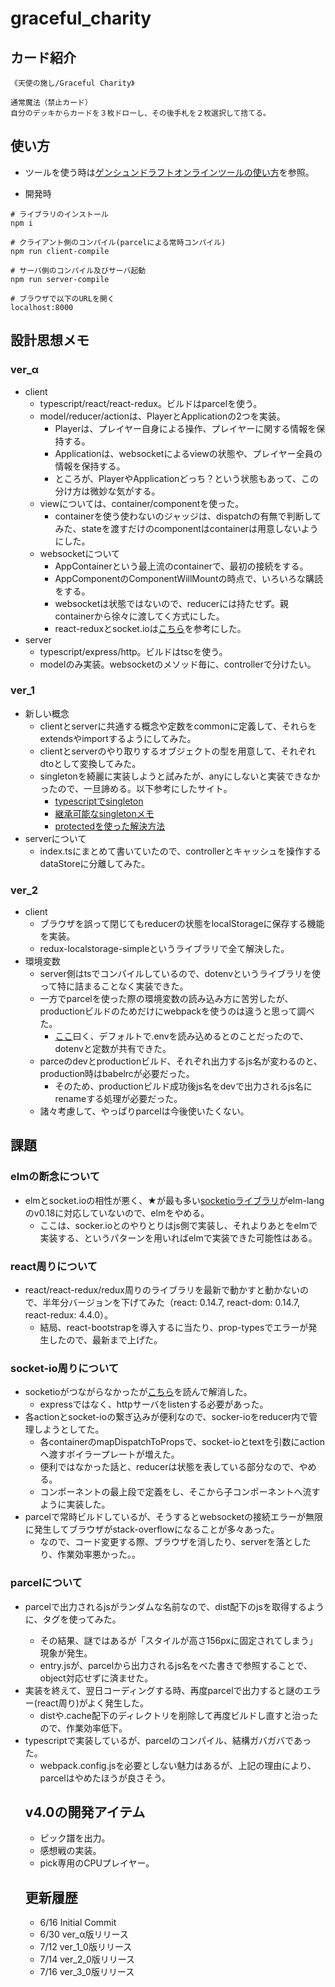 # graceful_charity

## カード紹介

```
《天使の施し/Graceful Charity》

通常魔法（禁止カード）
自分のデッキからカードを３枚ドローし、その後手札を２枚選択して捨てる。
```

## 使い方
- ツールを使う時は[ゲンシュンドラフトオンラインツールの使い方](how_to_use.md)を参照。

- 開発時
```
# ライブラリのインストール
npm i

# クライアント側のコンパイル(parcelによる常時コンパイル)
npm run client-compile

# サーバ側のコンパイル及びサーバ起動
npm run server-compile

# ブラウザで以下のURLを開く
localhost:8000
```

## 設計思想メモ

### ver_α
- client
    - typescript/react/react-redux。ビルドはparcelを使う。
    - model/reducer/actionは、PlayerとApplicationの2つを実装。
        - Playerは、プレイヤー自身による操作、プレイヤーに関する情報を保持する。
        - Applicationは、websocketによるviewの状態や、プレイヤー全員の情報を保持する。
        - ところが、PlayerやApplicationどっち？という状態もあって、この分け方は微妙な気がする。
    - viewについては、container/componentを使った。
        - containerを使う使わないのジャッジは、dispatchの有無で判断してみた、stateを渡すだけのcomponentはcontainerは用意しないようにした。
    - websocketについて
        - AppContainerという最上流のcontainerで、最初の接続をする。
        - AppComponentのComponentWillMountの時点で、いろいろな購読をする。
        - websocketは状態ではないので、reducerには持たせず。親containerから徐々に渡してく方式にした。
        - react-reduxとsocket.ioは[こちら](https://github.com/raineroviir/react-redux-socketio-chat)を参考にした。
- server
    - typescript/express/http。ビルドはtscを使う。
    - modelのみ実装。websocketのメソッド毎に、controllerで分けたい。

### ver_1
- 新しい概念
    - clientとserverに共通する概念や定数をcommonに定義して、それらをextendsやimportするようにしてみた。
    - clientとserverのやり取りするオブジェクトの型を用意して、それぞれdtoとして変換してみた。
    - singletonを綺麗に実装しようと試みたが、anyにしないと実装できなかったので、一旦諦める。以下参考にしたサイト。
        - [typescriptでsingleton](https://qiita.com/tonkotsuboy_com/items/225d08e915a57777c9dc)
        - [継承可能なsingletonメモ](https://qiita.com/mutsuyuki/items/2a97ac896507899749d5)
        - [protectedを使った解決方法](https://github.com/Microsoft/TypeScript/issues/2341)
- serverについて
    - index.tsにまとめて書いていたので、controllerとキャッシュを操作するdataStoreに分離してみた。

### ver_2
- client
    - ブラウザを誤って閉じてもreducerの状態をlocalStorageに保存する機能を実装。
    - redux-localstorage-simpleというライブラリで全て解決した。
- 環境変数
    - server側はtsでコンパイルしているので、dotenvというライブラリを使って特に詰まることなく実装できた。
    - 一方でparcelを使った際の環境変数の読み込み方に苦労したが、productionビルドのためだけにwebpackを使うのは違うと思って調べた。
        - [ここ](https://github.com/parcel-bundler/parcel/commit/50de97fb1239b7079f36c3897fe0c0c5f2e39070)曰く、デフォルトで.envを読み込めるとのことだったので、dotenvと定数が共有できた。
    - parceのdevとproductionビルド、それぞれ出力するjs名が変わるのと、production時はbabelrcが必要だった。
        - そのため、productionビルド成功後js名をdevで出力されるjs名にrenameする処理が必要だった。
    - 諸々考慮して、やっぱりparcelは今後使いたくない。

## 課題
### elmの断念について
- elmとsocket.ioの相性が悪く、★が最も多い[socketioライブラリ](mgold/elm-socketio)がelm-langのv0.18に対応していないので、elmをやめる。
    - ここは、socker.ioとのやりとりはjs側で実装し、それよりあとをelmで実装する、というパターンを用いればelmで実装できた可能性はある。

### react周りについて
- react/react-redux/redux周りのライブラリを最新で動かすと動かないので、半年分バージョンを下げてみた（react: 0.14.7, react-dom: 0.14.7, react-redux: 4.4.0）。
    - 結局、react-bootstrapを導入するに当たり、prop-typesでエラーが発生したので、最新まで上げた。

### socket-io周りについて
- socketioがつながらなかったが[こちら](https://qiita.com/kanjishima/items/5342eca62e8d5de30ccb)を読んで解消した。
    - expressではなく、httpサーバをlistenする必要があった。
- 各actionとsocket-ioの繋ぎ込みが便利なので、socker-ioをreducer内で管理しようとしてた。
    - 各containerのmapDispatchToPropsで、socket-ioとtextを引数にactionへ渡すボイラープレートが増えた。
    - 便利ではなかった話と、reducerは状態を表している部分なので、やめる。
    - コンポーネントの最上段で定義をし、そこから子コンポーネントへ流すように実装した。
- parcelで常時ビルドしているが、そうするとwebsocketの接続エラーが無限に発生してブラウザがstack-overflowになることが多々あった。
    - なので、コード変更する際、ブラウザを消したり、serverを落としたり、作業効率悪かった。。

### parcelについて
- parcelで出力されるjsがランダムな名前なので、dist配下のjsを取得するように、<object>タグを使ってみた。
    - その結果、謎ではあるが「スタイルが高さ156pxに固定されてしまう」現象が発生。
    - entry.jsが、parcelから出力されるjs名をべた書きで参照することで、object対応せずに済ませた。
- 実装を終えて、翌日コーディングする時、再度parcelで出力すると謎のエラー(react周り)がよく発生した。
    - distや.cache配下のディレクトリを削除して再度ビルドし直すと治ったので、作業効率低下。
- typescriptで実装しているが、parcelのコンパイル、結構ガバガバであった。 
    - webpack.config.jsを必要としない魅力はあるが、上記の理由により、parcelはやめたほうが良さそう。

## v4.0の開発アイテム
- ピック譜を出力。
- 感想戦の実装。
- pick専用のCPUプレイヤー。

## 更新履歴
- 6/16 Initial Commit
- 6/30 ver_α版リリース
- 7/12 ver_1_0版リリース
- 7/14 ver_2_0版リリース
- 7/16 ver_3_0版リリース